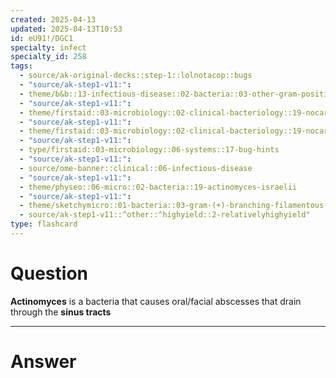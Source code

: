 ```yaml
---
created: 2025-04-13
updated: 2025-04-13T10:53
id: eU91!/DGC1
specialty: infect
specialty_id: 258
tags:
  - source/ak-original-decks::step-1::lolnotacop::bugs
  - "source/ak-step1-v11:": 
  - theme/b&b::13-infectious-disease::02-bacteria::03-other-gram-positives
  - "source/ak-step1-v11:": 
  - theme/firstaid::03-microbiology::02-clinical-bacteriology::19-nocardia-vs-actinomyces
  - "source/ak-step1-v11:": 
  - theme/firstaid::03-microbiology::02-clinical-bacteriology::19-nocardia-vs-actinomyces::actinomyces-israelii
  - "source/ak-step1-v11:": 
  - type/firstaid::03-microbiology::06-systems::17-bug-hints
  - "source/ak-step1-v11:": 
  - source/ome-banner::clinical::06-infectious-disease
  - "source/ak-step1-v11:": 
  - theme/physeo::06-micro::02-bacteria::19-actinomyces-israelii
  - "source/ak-step1-v11:": 
  - theme/sketchymicro::01-bacteria::03-gram-(+)-branching-filamentous-rods::01-actinomyces-israelii
  - source/ak-step1-v11::^other::^highyield::2-relativelyhighyield"
type: flashcard
---
```


# Question
**Actinomyces** is a bacteria that causes oral/facial abscesses that drain through the **sinus tracts**

---

# Answer
